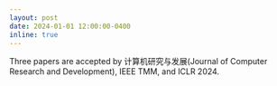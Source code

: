 ```yaml
---
layout: post
date: 2024-01-01 12:00:00-0400
inline: true
---
```


Three papers are accepted by 计算机研究与发展(Journal of Computer Research and Development), IEEE TMM, and ICLR 2024.
